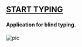 ## [START TYPING](https://utype-1c7dc.firebaseapp.com/login)

#### Application for blind typing. 

![pic](http://i.piccy.info/i9/a08e355b3ea875eeaab4cd292e120740/1553524436/109508/1309575/156205_original.jpg)


